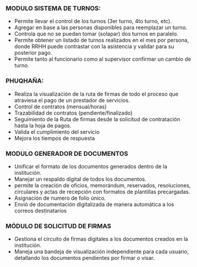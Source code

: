 ### MODULO SISTEMA DE TURNOS:
* Permite llevar el control de los turnos (3er turno, 4to turno, etc).
* Agregar en base a las personas disponibles para reemplazar un turno.
* Controla que no se puedan tomar (solapar) dos turnos en paralelo.
* Permite obtener un listado de turnos realizados en el mes por persona, donde RRHH puede contrastar con la asistencia y validar para su posterior pago.
* Permite tanto al funcionario como al supervisor confirmar un cambio de turno.

### PHUQHAÑA:
* Realiza la visualización de la ruta de firmas de todo el proceso que atraviesa el pago de un prestador de servicios.
* Control de contratos (mensual/horas)
* Trazabilidad de contratos (pendiente/finalizado)
* Seguimiento de la Ruta de firmas desde la solicitud de contratación hasta la hoja de pagos.
* Valida el cumplimiento del servicio
* Mejora los tiempos de respuesta

### MODULO GENERADOR DE DOCUMENTOS
* Unificar el formato de los documentos generados dentro de la institución.
* Manejar un respaldo digital de todos los documentos.
* permite la creación de oficios, memorándum, reservados, resoluciones, circulares y actas de recepción con formatos de plantillas precargadas.
* Asignación de numero de folio único.
* Envió de documentación digitalizada de manera automática a los correos destinatarios

### MÓDULO DE SOLICITUD DE FIRMAS
* Gestiona el circuito de firmas digitales a los documentos creados en la institución.
* Maneja una bandeja de visualización independiente para cada usuario, detallando los documentos pendientes por firmar o visar.



